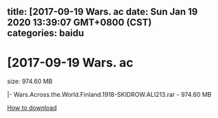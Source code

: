 
title: [2017-09-19 Wars. ac
date: Sun Jan 19 2020 13:39:07 GMT+0800 (CST)    
categories: baidu
---

# [2017-09-19 Wars. ac
size: 974.60 MB
 
 
|- Wars.Across.the.World.Finland.1918-SKIDROW.ALI213.rar - 974.60 MB

[How to download](https://bpcam.bemobtrk.com/go/2ceec3aa-1ca2-46d6-b9ff-aaa5c184517c?jno=2583)